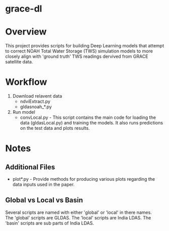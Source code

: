 # grace-dl

# Overview

This project provides scripts for building Deep Learning models that attempt to correct NOAH Total Water Storage (TWS) simulation models to more closely align with
'ground truth' TWS readings dervived from GRACE satellite data.

# Workflow

1. Download relavent data
    * ndviExtract.py
    * gldasnoah_*.py
2. Run model
    * convLocal.py - This script contains the main code for loading the data (gldasLocal.py) and training the models.  It also runs predictions
    on the test data and plots results.
    

# Notes

## Additional Files

* plot*.py - Provide methods for producing various plots regarding the data inputs used in the paper.
    

## Global vs Local vs Basin

Several scripts are named with either 'global' or 'local' in there names.  
The 'global' scripts are GLDAS.
The 'local' scripts are India LDAS.
The 'basin' scripts are sub parts of India LDAS.




    